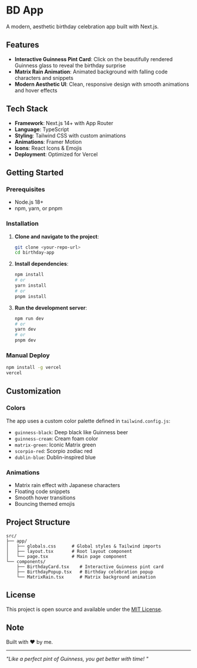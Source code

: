 # BD App

A modern, aesthetic birthday celebration app built with Next.js.

##  Features

- **Interactive Guinness Pint Card**: Click on the beautifully rendered Guinness glass to reveal the birthday surprise
- **Matrix Rain Animation**: Animated background with falling code characters and snippets
- **Modern Aesthetic UI**: Clean, responsive design with smooth animations and hover effects


## Tech Stack

- **Framework**: Next.js 14+ with App Router
- **Language**: TypeScript
- **Styling**: Tailwind CSS with custom animations
- **Animations**: Framer Motion
- **Icons**: React Icons & Emojis
- **Deployment**: Optimized for Vercel

## Getting Started

### Prerequisites

- Node.js 18+ 
- npm, yarn, or pnpm

### Installation

1. **Clone and navigate to the project**:
   ```bash
   git clone <your-repo-url>
   cd birthday-app
   ```

2. **Install dependencies**:
   ```bash
   npm install
   # or
   yarn install
   # or
   pnpm install
   ```

3. **Run the development server**:
   ```bash
   npm run dev
   # or
   yarn dev
   # or
   pnpm dev
   ```


### Manual Deploy
```bash
npm install -g vercel
vercel
```

## Customization

### Colors
The app uses a custom color palette defined in `tailwind.config.js`:
- `guinness-black`: Deep black like Guinness beer
- `guinness-cream`: Cream foam color
- `matrix-green`: Iconic Matrix green
- `scorpio-red`: Scorpio zodiac red
- `dublin-blue`: Dublin-inspired blue

### Animations
- Matrix rain effect with Japanese characters
- Floating code snippets
- Smooth hover transitions
- Bouncing themed emojis

## Project Structure

```
src/
├── app/
│   ├── globals.css      # Global styles & Tailwind imports
│   ├── layout.tsx       # Root layout component
│   └── page.tsx         # Main page component
└── components/
    ├── BirthdayCard.tsx    # Interactive Guinness pint card
    ├── BirthdayPopup.tsx   # Birthday celebration popup
    └── MatrixRain.tsx      # Matrix background animation
```



## License

This project is open source and available under the [MIT License](LICENSE).

## Note

Built with ❤️ by me.

---

*"Like a perfect pint of Guinness, you get better with time! "*
